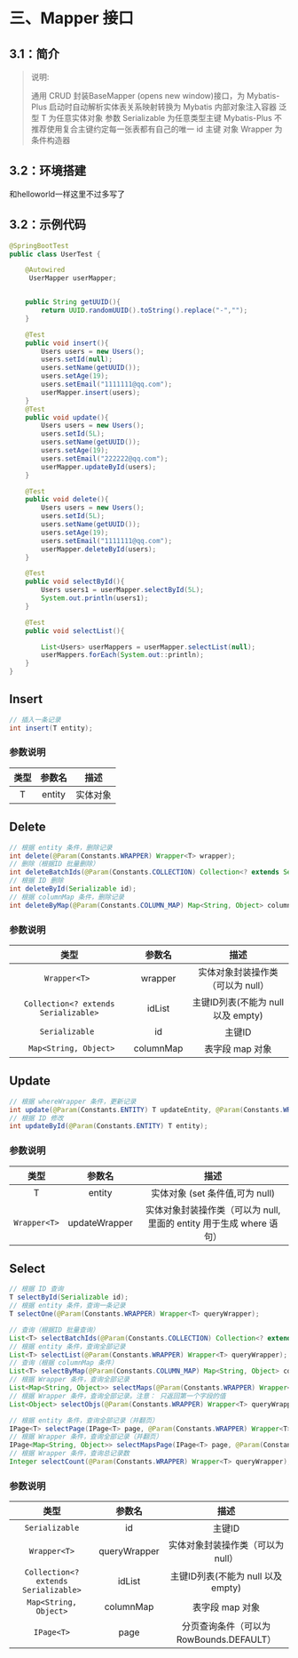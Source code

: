# 三、Mapper 接口

## 3.1：简介

> 说明:
>
> 通用 CRUD 封装BaseMapper (opens new window)接口，为 Mybatis-Plus 启动时自动解析实体表关系映射转换为 Mybatis 内部对象注入容器
> 泛型 T 为任意实体对象
> 参数 Serializable 为任意类型主键 Mybatis-Plus 不推荐使用复合主键约定每一张表都有自己的唯一 id 主键
> 对象 Wrapper 为 条件构造器

## 3.2：环境搭建

和helloworld一样这里不过多写了

## 3.2：示例代码

```java
@SpringBootTest
public class UserTest {

    @Autowired
     UserMapper userMapper;


    public String getUUID(){
        return UUID.randomUUID().toString().replace("-","");
    }

    @Test
    public void insert(){
        Users users = new Users();
        users.setId(null);
        users.setName(getUUID());
        users.setAge(19);
        users.setEmail("1111111@qq.com");
        userMapper.insert(users);
    }
    @Test
    public void update(){
        Users users = new Users();
        users.setId(5L);
        users.setName(getUUID());
        users.setAge(19);
        users.setEmail("222222@qq.com");
        userMapper.updateById(users);
    }

    @Test
    public void delete(){
        Users users = new Users();
        users.setId(5L);
        users.setName(getUUID());
        users.setAge(19);
        users.setEmail("1111111@qq.com");
        userMapper.deleteById(users);
    }

    @Test
    public void selectById(){
        Users users1 = userMapper.selectById(5L);
        System.out.println(users1);
    }

    @Test
    public void selectList(){

        List<Users> userMappers = userMapper.selectList(null);
        userMappers.forEach(System.out::println);
    }
}
```

## Insert

```java
// 插入一条记录
int insert(T entity);
```

### 参数说明

| 类型 |  参数名   |  描述  |
|:--:|:------:|:----:|
| T  | entity | 实体对象 |

## Delete

```java
// 根据 entity 条件，删除记录
int delete(@Param(Constants.WRAPPER) Wrapper<T> wrapper);
// 删除（根据ID 批量删除）
int deleteBatchIds(@Param(Constants.COLLECTION) Collection<? extends Serializable> idList);
// 根据 ID 删除
int deleteById(Serializable id);
// 根据 columnMap 条件，删除记录
int deleteByMap(@Param(Constants.COLUMN_MAP) Map<String, Object> columnMap);
```

### 参数说明

|                  类型                  |    参数名    |            描述             |
|:------------------------------------:|:---------:|:-------------------------:|
|            `Wrapper<T> `             |  wrapper  |    实体对象封装操作类（可以为 null）    |
| `Collection<? extends Serializable>` |  idList   | 主键ID列表(不能为 null 以及 empty) |
|           `Serializable `            |    id     |           主键ID            |
|        ` Map<String, Object>`        | columnMap |        表字段 map 对象         |

## Update

```java
// 根据 whereWrapper 条件，更新记录
int update(@Param(Constants.ENTITY) T updateEntity, @Param(Constants.WRAPPER) Wrapper<T> whereWrapper);
// 根据 ID 修改
int updateById(@Param(Constants.ENTITY) T entity);
```

### 参数说明

|      类型      |      参数名      |                      描述                      |
|:------------:|:-------------:|:--------------------------------------------:|
|      T       |    entity     |            实体对象 (set 条件值,可为 null)            |
| `Wrapper<T>` | updateWrapper | 实体对象封装操作类（可以为 null,里面的 entity 用于生成 where 语句） |

## Select

```java
// 根据 ID 查询
T selectById(Serializable id);
// 根据 entity 条件，查询一条记录
T selectOne(@Param(Constants.WRAPPER) Wrapper<T> queryWrapper);

// 查询（根据ID 批量查询）
List<T> selectBatchIds(@Param(Constants.COLLECTION) Collection<? extends Serializable> idList);
// 根据 entity 条件，查询全部记录
List<T> selectList(@Param(Constants.WRAPPER) Wrapper<T> queryWrapper);
// 查询（根据 columnMap 条件）
List<T> selectByMap(@Param(Constants.COLUMN_MAP) Map<String, Object> columnMap);
// 根据 Wrapper 条件，查询全部记录
List<Map<String, Object>> selectMaps(@Param(Constants.WRAPPER) Wrapper<T> queryWrapper);
// 根据 Wrapper 条件，查询全部记录。注意： 只返回第一个字段的值
List<Object> selectObjs(@Param(Constants.WRAPPER) Wrapper<T> queryWrapper);

// 根据 entity 条件，查询全部记录（并翻页）
IPage<T> selectPage(IPage<T> page, @Param(Constants.WRAPPER) Wrapper<T> queryWrapper);
// 根据 Wrapper 条件，查询全部记录（并翻页）
IPage<Map<String, Object>> selectMapsPage(IPage<T> page, @Param(Constants.WRAPPER) Wrapper<T> queryWrapper);
// 根据 Wrapper 条件，查询总记录数
Integer selectCount(@Param(Constants.WRAPPER) Wrapper<T> queryWrapper);
```

### 参数说明

|                  类型                  |     参数名      |              描述               |
|:------------------------------------:|:------------:|:-----------------------------:|
|            `Serializable`            |      id      |             主键ID              |
|             `Wrapper<T>`             | queryWrapper |      实体对象封装操作类（可以为 null）      |
| `Collection<? extends Serializable>` |    idList    |   主键ID列表(不能为 null 以及 empty)   |
|        `Map<String, Object>`         |  columnMap   |          表字段 map 对象           |
|              `IPage<T>`              |     page     | 分页查询条件（可以为 RowBounds.DEFAULT） |


